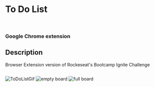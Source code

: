 <h1>To Do List</h1>
<br>
<h3>Google Chrome extension</h3>

## Description

Browser Extension version of Rockeseat's Bootcamp Ignite Challenge

<div style="display: flex" height="180em" align="left">

![ToDoListGif](https://user-images.githubusercontent.com/106563089/210002878-98f1bd29-11b5-45e0-9bdd-c5b7e03b2a25.gif) 
![empty board](https://user-images.githubusercontent.com/106563089/210003340-c6149e7a-566f-4fd9-8317-31043ed3839b.png)
![full board](https://user-images.githubusercontent.com/106563089/210004042-e95e3bc4-96cb-4239-8431-9729397f36b9.png)
  
</div>
